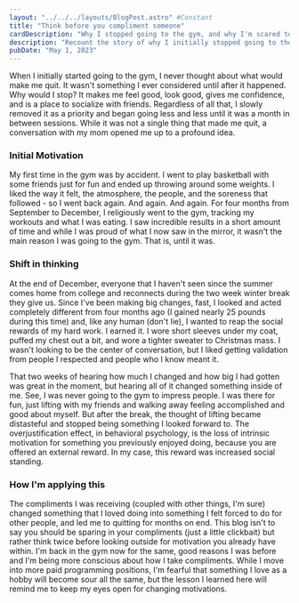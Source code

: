 ```yaml
---
layout: "../../../layouts/BlogPost.astro" #Constant
title: "Think before you compliment someone"
cardDescription: "Why I stopped going to the gym, and why I'm scared to be paid to program."
description: "Recount the story of why I initially stopped going to the gym, the power of the Overjustification Effect, and why I'm scared to get paid to program."
pubDate: "May 1, 2023"
---
```


When I initially started going to the gym, I never thought about what would make me quit. It wasn't something I ever considered until after it happened. Why would I stop? It makes me feel good, look good, gives me confidence, and is a place to socialize with friends. Regardless of all that, I slowly removed it as a priority and began going less and less until it was a month in between sessions. While it was not a single thing that made me quit, a conversation with my mom opened me up to a profound idea. 

### Initial Motivation
My first time in the gym was by accident. I went to play basketball with some friends just for fun and ended up throwing around some weights. I liked the way it felt, the atmosphere, the people, and the soreness that followed - so I went back again. And again. And again. For four months from September to December, I religiously went to the gym, tracking my workouts and what I was eating. I saw incredible results in a short amount of time and while I was proud of what I now saw in the mirror, it wasn't the main reason I was going to the gym. That is, until it was. 

### Shift in thinking
At the end of December, everyone that I haven't seen since the summer comes home from college and reconnects during the two week winter break they give us. Since I've been making big changes, fast, I looked and acted completely different from four months ago (I gained nearly 25 pounds during this time) and, like any human (don't lie), I wanted to reap the social rewards of my hard work. I earned it. I wore short sleeves under my coat, puffed my chest out a bit, and wore a tighter sweater to Christmas mass. I wasn't looking to be the center of conversation, but I liked getting validation from people I respected and people who I know meant it.

That two weeks of hearing how much I changed and how big I had gotten was great in the moment, but hearing all of it changed something inside of me. See, I was never going to the gym to impress people. I was there for fun, just lifting with my friends and walking away feeling accomplished and good about myself. But after the break, the thought of lifting became distasteful and stopped being something I looked forward to. The overjustification effect, in behavioral psychology, is the loss of intrinsic motivation for something you previously enjoyed doing, because you are offered an external reward. In my case, this reward was increased social standing. 

### How I'm applying this
The compliments I was receiving (coupled with other things, I'm sure) changed something that I loved doing into something I felt forced to do for other people, and led me to quitting for months on end. This blog isn't to say you should be sparing in your compliments (just a little clickbait) but rather think twice before looking outside for motivation you already have within. I'm back in the gym now for the same, good reasons I was before and I'm being more conscious about how I take compliments. While I move into more paid programming positions, I'm fearful that something I love as a hobby will become sour all the same, but the lesson I learned here will remind me to keep my eyes open for changing motivations.
